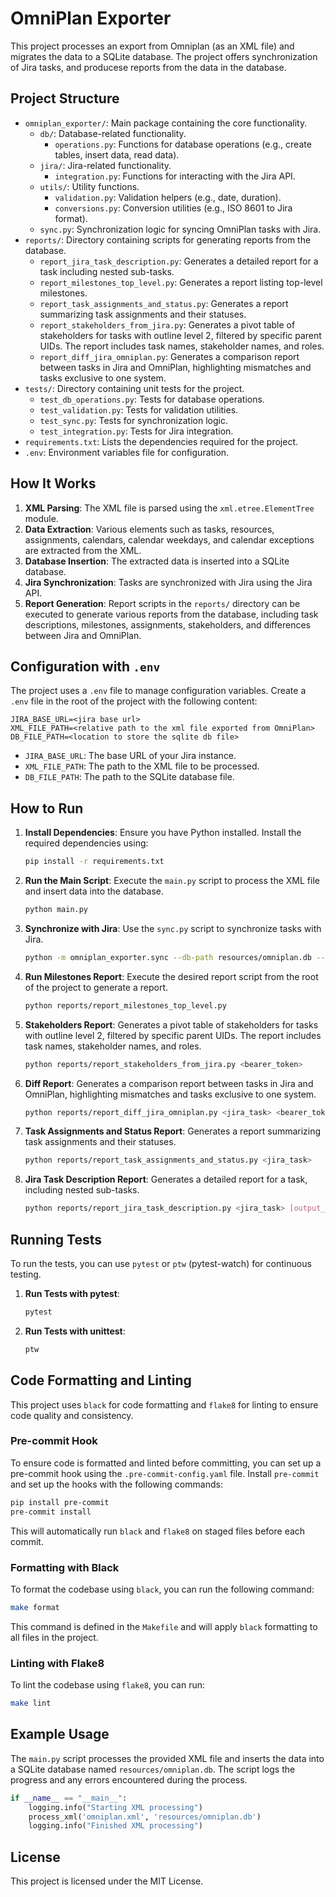 # OmniPlan Exporter

This project processes an export from Omniplan (as an XML file) and migrates the data to a SQLite database. 
The project offers synchronization of Jira tasks, and producese reports from the data in the database.

## Project Structure

- `omniplan_exporter/`: Main package containing the core functionality.
  - `db/`: Database-related functionality.
    - `operations.py`: Functions for database operations (e.g., create tables, insert data, read data).
  - `jira/`: Jira-related functionality.
    - `integration.py`: Functions for interacting with the Jira API.
  - `utils/`: Utility functions.
    - `validation.py`: Validation helpers (e.g., date, duration).
    - `conversions.py`: Conversion utilities (e.g., ISO 8601 to Jira format).
  - `sync.py`: Synchronization logic for syncing OmniPlan tasks with Jira.
- `reports/`: Directory containing scripts for generating reports from the database.
  - `report_jira_task_description.py`: Generates a detailed report for a task including nested sub-tasks.
  - `report_milestones_top_level.py`: Generates a report listing top-level milestones.
  - `report_task_assignments_and_status.py`: Generates a report summarizing task assignments and their statuses.
  - `report_stakeholders_from_jira.py`: Generates a pivot table of stakeholders for tasks with outline level 2, filtered by specific parent UIDs. The report includes task names, stakeholder names, and roles.
  - `report_diff_jira_omniplan.py`: Generates a comparison report between tasks in Jira and OmniPlan, highlighting mismatches and tasks exclusive to one system.
- `tests/`: Directory containing unit tests for the project.
  - `test_db_operations.py`: Tests for database operations.
  - `test_validation.py`: Tests for validation utilities.
  - `test_sync.py`: Tests for synchronization logic.
  - `test_integration.py`: Tests for Jira integration.
- `requirements.txt`: Lists the dependencies required for the project.
- `.env`: Environment variables file for configuration.

## How It Works

1. **XML Parsing**: The XML file is parsed using the `xml.etree.ElementTree` module.
2. **Data Extraction**: Various elements such as tasks, resources, assignments, calendars, calendar weekdays, and calendar exceptions are extracted from the XML.
3. **Database Insertion**: The extracted data is inserted into a SQLite database.
4. **Jira Synchronization**: Tasks are synchronized with Jira using the Jira API.
5. **Report Generation**: Report scripts in the `reports/` directory can be executed to generate various reports from the database, including task descriptions, milestones, assignments, stakeholders, and differences between Jira and OmniPlan.

## Configuration with `.env`

The project uses a `.env` file to manage configuration variables. Create a `.env` file in the root of the project with the following content:

```properties
JIRA_BASE_URL=<jira base url>
XML_FILE_PATH=<relative path to the xml file exported from OmniPlan>
DB_FILE_PATH=<location to store the sqlite db file>
```

- `JIRA_BASE_URL`: The base URL of your Jira instance.
- `XML_FILE_PATH`: The path to the XML file to be processed.
- `DB_FILE_PATH`: The path to the SQLite database file.

## How to Run

1. **Install Dependencies**: Ensure you have Python installed. Install the required dependencies using:
   ```sh
   pip install -r requirements.txt
   ```
2. **Run the Main Script**: Execute the `main.py` script to process the XML file and insert data into the database.
   ```sh
   python main.py
   ```
3. **Synchronize with Jira**: Use the `sync.py` script to synchronize tasks with Jira.
   ```sh
   python -m omniplan_exporter.sync --db-path resources/omniplan.db --bearer-token YOUR_JIRA_TOKEN
   ```
4. **Run Milestones Report**: Execute the desired report script from the root of the project to generate a report.
   ```sh
   python reports/report_milestones_top_level.py
   ```
5. **Stakeholders Report**: Generates a pivot table of stakeholders for tasks with outline level 2, filtered by specific parent UIDs. The report includes task names, stakeholder names, and roles.
   ```sh
   python reports/report_stakeholders_from_jira.py <bearer_token>
   ```

6. **Diff Report**: Generates a comparison report between tasks in Jira and OmniPlan, highlighting mismatches and tasks exclusive to one system.
   ```sh
   python reports/report_diff_jira_omniplan.py <jira_task> <bearer_token>
   ```

7. **Task Assignments and Status Report**: Generates a report summarizing task assignments and their statuses.
   ```sh
   python reports/report_task_assignments_and_status.py <jira_task>
   ```

8. **Jira Task Description Report**: Generates a detailed report for a task, including nested sub-tasks.
   ```sh
   python reports/report_jira_task_description.py <jira_task> [output_dir]
   ```

## Running Tests

To run the tests, you can use `pytest` or `ptw` (pytest-watch) for continuous testing.

1. **Run Tests with pytest**:
   ```sh
   pytest
   ```

2. **Run Tests with unittest**:
   ```sh
   ptw
   ```

## Code Formatting and Linting

This project uses `black` for code formatting and `flake8` for linting to ensure code quality and consistency.

### Pre-commit Hook
To ensure code is formatted and linted before committing, you can set up a pre-commit hook using the `.pre-commit-config.yaml` file. Install `pre-commit` and set up the hooks with the following commands:
```bash
pip install pre-commit
pre-commit install
```
This will automatically run `black` and `flake8` on staged files before each commit.

### Formatting with Black
To format the codebase using `black`, you can run the following command:
```bash
make format
```
This command is defined in the `Makefile` and will apply `black` formatting to all files in the project.

### Linting with Flake8
To lint the codebase using `flake8`, you can run:
```bash
make lint
```

## Example Usage

The `main.py` script processes the provided XML file and inserts the data into a SQLite database named `resources/omniplan.db`. The script logs the progress and any errors encountered during the process.

```python
if __name__ == "__main__":
    logging.info("Starting XML processing")
    process_xml('omniplan.xml', 'resources/omniplan.db')
    logging.info("Finished XML processing")
```

## License

This project is licensed under the MIT License.